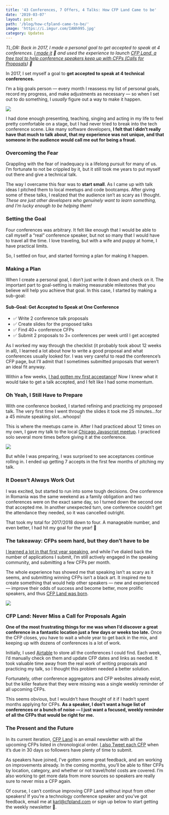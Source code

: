 ```yaml
---
title: '43 Conferences, 7 Offers, 4 Talks: How CFP Land Came to be'
date: '2019-03-07'
layout: post
path: '/blog/how-cfpland-came-to-be/'
image: 'https://i.imgur.com/IANh995.jpg'
category: Updates
---
```


_TL;DR: Back in 2017, I made a personal goal to get accepted to speak at 4
conferences. [I made
it](https://www.karllhughes.com/posts/one-year-conference-summary) 🎉 and used
the experience to launch [CFP Land, a free tool to help conference speakers
keep up with CFPs (Calls for Proposals](https://www.cfpland.com/)) 📣_

<!--more-->

In 2017, I set myself a goal to **get accepted to speak at 4 technical
conferences.**

I’m a big goals person — every month I reassess my list of personal goals,
record my progress, and make adjustments as necessary — so when I set out to do
something, I _usually_ figure out a way to make it happen.

<img src="https://cdn-images-1.medium.com/max/1200/1*8lIHyJIsYF9Ci31_DOWYgg.png" class="left" />

I had done enough presenting, teaching, singing and acting in my life to feel
pretty comfortable on a stage, but I had never tried to break into the tech
conference scene. Like many software developers, **I felt that I didn’t really
have that much to talk about, that my experience was not unique, and that
someone in the audience would call me out for being a fraud.**

### Overcoming the Fear

Grappling with the fear of inadequacy is a lifelong pursuit for many of us. I’m
fortunate to not be crippled by it, but it still took me years to put myself out
there and give a technical talk.

The way I overcame this fear was to **start small**. As I came up with talk
ideas I pitched them to local meetups and code bootcamps. After giving some of
these talks, I realized that the audience isn’t as scary as I thought. _These
are just other developers who genuinely want to learn something, and I’m lucky
enough to be helping them!_

### Setting the Goal

Four conferences was arbitrary. It felt like enough that I would be able to call
myself a “real” conference speaker, but not so many that I would have to travel
all the time. I love traveling, but with a wife and puppy at home, I have
practical limits.

So, I settled on four, and started forming a plan for making it happen.

### Making a Plan

When I create a personal goal, I don’t just write it down and check on it. The
important part to goal-setting is making measurable milestones that you believe
will help you achieve that goal. In this case, I started by making a sub-goal:

#### Sub-Goal: Get Accepted to Speak at One Conference

- ✅ Write 2 conference talk proposals
- ✅ Create slides for the proposed talks
- ✅ Find 40+ conference CFPs
- ✅ Submit 2 proposals to 3+ conferences per week until I get accepted

As I worked my way through the checklist (it probably took about 12 weeks in
all), I learned a lot about how to write a good proposal and what conferences
usually looked for. I was very careful to read the conference’s CFP page, but
I’ll admit that I sometimes submitted proposals that weren’t an ideal fit
anyway.

Within a few weeks, [I had gotten my first
acceptance](https://www.karllhughes.com/posts/api-strat-2017-presentation)! Now
I knew what it would take to get a talk accepted, and I felt like I had some
momentum.

### Oh Yeah, I Still Have to Prepare

With one conference booked, I started refining and practicing my proposed talk.
The very first time I went through the slides it took me 25 minutes…for a 45
minute speaking slot…whoops!

This is where the meetups came in. After I had practiced about 12 times on my
own, I gave my talk to the local [Chicago Javascript
meetup](https://www.karllhughes.com/posts/testing-layers-js-chicago). I
practiced solo several more times before giving it at the conference.

<img src="https://cdn-images-1.medium.com/max/2400/1*Va0ug0QDjguymVqLGXvU-g.png" class="center" />

But while I was preparing, I was surprised to see acceptances continue rolling
in. I ended up getting 7 accepts in the first few months of pitching my talk.

### It Doesn’t Always Work Out

I was excited, but started to run into some tough decisions. One conference in
Romania was the same weekend as a family obligation and two conferences were on
the exact same day, so I turned down the second one that accepted me. In another
unexpected turn, one conference couldn’t get the attendance they needed, so it
was cancelled outright.

That took my total for 2017/2018 down to four. A manageable number, and even
better, I had hit my goal for the year! 🎉

### The takeaway: CFPs seem hard, but they don’t have to be

[I learned a lot in that first year
speaking](https://www.karllhughes.com/posts/one-year-conference-summary), and
while I’ve dialed back the number of applications I submit, I’m still actively
engaged in the speaking community, and submitting a few CFPs per month.

The whole experience has showed me that speaking isn’t as scary as it seems, and
submitting winning CFPs isn’t a black art. It inspired me to create something
that would help other speakers — new and experienced — improve their odds of
success and become better, more prolific speakers, and thus [CFP Land was
born](https://www.cfpland.com/).

<img src="https://i.imgur.com/IANh995.jpg" class="center" />

### CFP Land: Never Miss a Call for Proposals Again

**One of the most frustrating things for me was when I’d discover a great
conference in a fantastic location just a few days or weeks too late.** Once the
CFP closes, you have to wait a whole year to get back in the mix, and keeping up
with dozens of conferences is a lot of work.

Initially, I used [Airtable](https://airtable.com/invite/r/4EaSmQNr) to store
all the conferences I could find. Each week, I’d manually check on them and
update CFP dates and links as needed. It took valuable time away from the real
work of writing proposals and practicing my talk, so I thought this problem
needed a better solution.

Fortunately, other conference aggregators and CFP websites already exist, but
the killer feature that they were missing was a single weekly reminder of all
upcoming CFPs.

This seems obvious, but I wouldn’t have thought of it if I hadn’t spent months
applying for CFPs. **As a speaker, I don’t want a huge list of conferences or a
bunch of noise — I just want a focused, weekly reminder of all the CFPs that
would be right for me.**

### The Present and the Future

In its current iteration, [CFP Land](https://www.cfpland.com/) is an email
newsletter with all the upcoming CFPs listed in chronological order. [I also
Tweet each CFP](https://twitter.com/cfp_land) when it’s due in 30 days so
followers have plenty of time to submit.

As speakers have joined, I’ve gotten some great feedback, and am working on
improvements already. In the coming months, you’ll be able to filter CFPs by
location, category, and whether or not travel/hotel costs are covered. I’m also
working to get more data from more sources so speakers are really sure to never
miss a CFP again.

Of course, I can’t continue improving CFP Land without input from other
speakers! If you’re a technology conference speaker and you’ve got feedback,
email me at [karl@cfpland.com](mailto:karl@cfpland.com) or sign up below to start getting the weekly
newsletter 💌.
